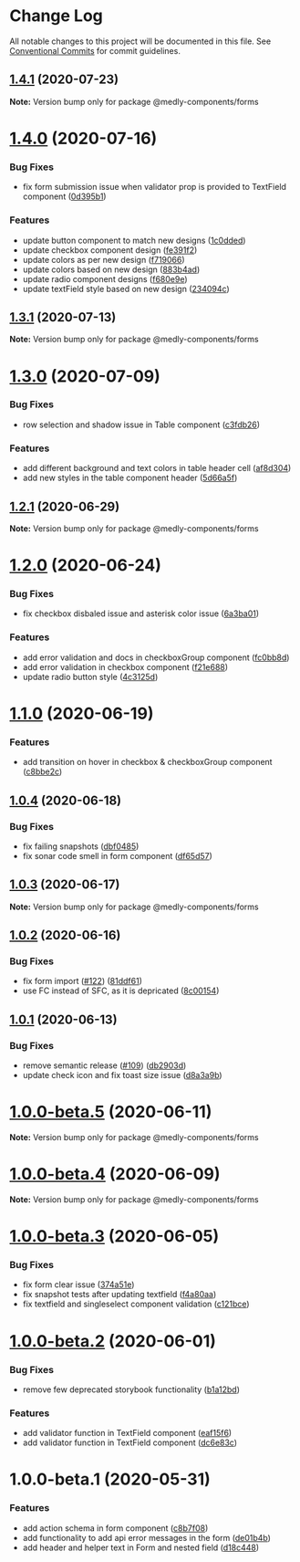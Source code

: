 # Change Log

All notable changes to this project will be documented in this file.
See [Conventional Commits](https://conventionalcommits.org) for commit guidelines.

## [1.4.1](https://github.com/medly/medly-components/compare/@medly-components/forms@1.4.0...@medly-components/forms@1.4.1) (2020-07-23)

**Note:** Version bump only for package @medly-components/forms





# [1.4.0](https://github.com/medly/medly-components/compare/@medly-components/forms@1.3.1...@medly-components/forms@1.4.0) (2020-07-16)


### Bug Fixes

* fix form submission issue when validator prop is provided to TextField component ([0d395b1](https://github.com/medly/medly-components/commit/0d395b14c6860c3c195e6b12abef2ae02b87f16e))


### Features

* update button component to match new designs ([1c0dded](https://github.com/medly/medly-components/commit/1c0dded07aefa716fe3a3cac9c64dc770dd7f81a))
* update checkbox component design ([fe391f2](https://github.com/medly/medly-components/commit/fe391f24d42638fbde72dbd33cd9854ba6be2737))
* update colors as per new design ([f719066](https://github.com/medly/medly-components/commit/f71906608e8c9b3f4b35ef295816779ace39f7a0))
* update colors based on new design ([883b4ad](https://github.com/medly/medly-components/commit/883b4ad0ef2a90d35e88a002017cad9a099d34d9))
* update radio component designs ([f680e9e](https://github.com/medly/medly-components/commit/f680e9e40fc382a2fbee969d97e6d177edb821c6))
* update textField style based on new design ([234094c](https://github.com/medly/medly-components/commit/234094c5ff7294c58aaba7d79b227ab364ecb792))





## [1.3.1](https://github.com/medly/medly-components/compare/@medly-components/forms@1.3.0...@medly-components/forms@1.3.1) (2020-07-13)

**Note:** Version bump only for package @medly-components/forms





# [1.3.0](https://github.com/medly/medly-components/compare/@medly-components/forms@1.2.1...@medly-components/forms@1.3.0) (2020-07-09)


### Bug Fixes

* row selection and shadow issue in Table component ([c3fdb26](https://github.com/medly/medly-components/commit/c3fdb26f0daae342c8f2b02ab59406273057c428))


### Features

* add different background and text colors in table header cell ([af8d304](https://github.com/medly/medly-components/commit/af8d3047d291e596df77be9de6412783edf8dc8c))
* add new styles in the table component header ([5d66a5f](https://github.com/medly/medly-components/commit/5d66a5f027ea254d0ec586ce3294aa13e7d2bda9))





## [1.2.1](https://github.com/medly/medly-components/compare/@medly-components/forms@1.2.0...@medly-components/forms@1.2.1) (2020-06-29)

**Note:** Version bump only for package @medly-components/forms





# [1.2.0](https://github.com/medly/medly-components/compare/@medly-components/forms@1.1.0...@medly-components/forms@1.2.0) (2020-06-24)


### Bug Fixes

* fix checkbox disbaled issue and asterisk color issue ([6a3ba01](https://github.com/medly/medly-components/commit/6a3ba01df71beb20ceff433b642f854e0fbf8858))


### Features

* add error validation and docs in checkboxGroup component ([fc0bb8d](https://github.com/medly/medly-components/commit/fc0bb8dd8d651b2684e6c27c34b2d11848a6191c))
* add error validation in checkbox component ([f21e688](https://github.com/medly/medly-components/commit/f21e68890ca009a7398c77c779fb8af918d19ab3))
* update radio button style ([4c3125d](https://github.com/medly/medly-components/commit/4c3125defab3a7896222d2f7a589906c7d21dd14))





# [1.1.0](https://github.com/medly/medly-components/compare/@medly-components/forms@1.0.4...@medly-components/forms@1.1.0) (2020-06-19)


### Features

* add transition on hover in checkbox & checkboxGroup component ([c8bbe2c](https://github.com/medly/medly-components/commit/c8bbe2c2a24f0f8b2ef5ced7c8dc1a2e6771fa5c))





## [1.0.4](https://github.com/medly/medly-components/compare/@medly-components/forms@1.0.3...@medly-components/forms@1.0.4) (2020-06-18)


### Bug Fixes

* fix failing snapshots ([dbf0485](https://github.com/medly/medly-components/commit/dbf04855547eb4fc5b49950974403518d08ae28a))
* fix sonar code smell in form component ([df65d57](https://github.com/medly/medly-components/commit/df65d576265d96b4985b627188d7a2a88f0eb65b))





## [1.0.3](https://github.com/medly/medly-components/compare/@medly-components/forms@1.0.2...@medly-components/forms@1.0.3) (2020-06-17)

**Note:** Version bump only for package @medly-components/forms





## [1.0.2](https://github.com/medly/medly-components/compare/@medly-components/forms@1.0.1...@medly-components/forms@1.0.2) (2020-06-16)


### Bug Fixes

* fix form import ([#122](https://github.com/medly/medly-components/issues/122)) ([81ddf61](https://github.com/medly/medly-components/commit/81ddf61d8ea5323d065b667339d01f611a268b25))
* use FC instead of SFC, as it is depricated ([8c00154](https://github.com/medly/medly-components/commit/8c0015452d494e2b292a8f88c1bf5c739aacbab8))





## [1.0.1](https://github.com/medly/medly-components/compare/@medly-components/forms@1.0.0-beta.5...@medly-components/forms@1.0.1) (2020-06-13)


### Bug Fixes

* remove semantic release ([#109](https://github.com/medly/medly-components/issues/109)) ([db2903d](https://github.com/medly/medly-components/commit/db2903d4b0e5b8dec576d3981b96775f8f4d6b28))
* update check icon and fix toast size issue ([d8a3a9b](https://github.com/medly/medly-components/commit/d8a3a9b73e2a35ac23e8679008537e1214c71fbe))





# [1.0.0-beta.5](https://github.com/medly/medly-components/compare/@medly-components/forms@1.0.0-beta.4...@medly-components/forms@1.0.0-beta.5) (2020-06-11)

**Note:** Version bump only for package @medly-components/forms





# [1.0.0-beta.4](https://github.com/medly/medly-components/compare/@medly-components/forms@1.0.0-beta.3...@medly-components/forms@1.0.0-beta.4) (2020-06-09)

**Note:** Version bump only for package @medly-components/forms





# [1.0.0-beta.3](https://github.com/medly/medly-components/compare/@medly-components/forms@1.0.0-beta.2...@medly-components/forms@1.0.0-beta.3) (2020-06-05)


### Bug Fixes

* fix form clear issue ([374a51e](https://github.com/medly/medly-components/commit/374a51eb580ade889e6e8fffa6257cf4fa99535e))
* fix snapshot tests after updating textfield ([f4a80aa](https://github.com/medly/medly-components/commit/f4a80aa0a1f5e8c1e808502522269299146de12d))
* fix textfield and singleselect component validation ([c121bce](https://github.com/medly/medly-components/commit/c121bceb343fd18cde74b1468393a0879943e591))





# [1.0.0-beta.2](https://github.com/medly/medly-components/compare/@medly-components/forms@1.0.0-beta.1...@medly-components/forms@1.0.0-beta.2) (2020-06-01)


### Bug Fixes

* remove few deprecated storybook functionality ([b1a12bd](https://github.com/medly/medly-components/commit/b1a12bd347550b56e8b7985cbd0013a56108c5dd))


### Features

* add validator function in TextField component ([eaf15f6](https://github.com/medly/medly-components/commit/eaf15f63529b8d7d484ddfd43390a2aa273e1700))
* add validator function in TextField component ([dc6e83c](https://github.com/medly/medly-components/commit/dc6e83ccec8ae403ae2892d85bf9737fcb45e4c9))





# 1.0.0-beta.1 (2020-05-31)


### Features

* add action schema in form component ([c8b7f08](https://github.com/medly/medly-components/commit/c8b7f08b173d14c8fe1dc4602abc6026e9b716d4))
* add functionality to add api error messages in the form ([de01b4b](https://github.com/medly/medly-components/commit/de01b4bfb9c35a52c7f1be689d8220b13bce9dfe))
* add header and helper text in Form and nested field ([d18c448](https://github.com/medly/medly-components/commit/d18c448c3efb705c16e3c404ea91e81db6b56fb1))
